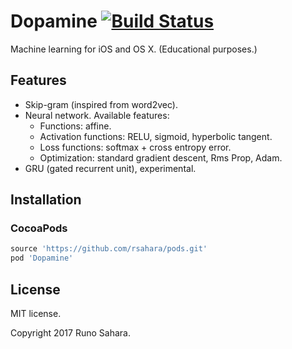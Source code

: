 # Dopamine [![Build Status](https://travis-ci.org/rsahara/dopamine.svg?branch=master)](https://travis-ci.org/rsahara/dopamine)

Machine learning for iOS and OS X. (Educational purposes.)

## Features

- Skip-gram (inspired from word2vec).
- Neural network. Available features:
  - Functions: affine.
  - Activation functions: RELU, sigmoid, hyperbolic tangent.
  - Loss functions: softmax + cross entropy error.
  - Optimization: standard gradient descent, Rms Prop, Adam.
- GRU (gated recurrent unit), experimental.

## Installation

### CocoaPods

```ruby
source 'https://github.com/rsahara/pods.git'
pod 'Dopamine'
```

## License

MIT license.

Copyright 2017 Runo Sahara.
